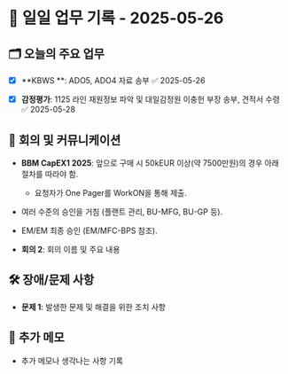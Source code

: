 # 📅 일일 업무 기록 - 2025-05-26

## 🗂 오늘의 주요 업무
- [x] **KBWS **: ADO5, ADO4 자료 송부 ✅ 2025-05-26
- [x] **감정평가**: 1125 라인 재원정보 파악 및 대일감정원 이충헌 부장 송부, 견적서 수령 ✅ 2025-05-28


## 🔄 회의 및 커뮤니케이션
- **BBM CapEX1 2025**: 앞으로 구매 시 50kEUR 이상(약 7500만원)의 경우 아래 절차를 따라야 함.
  - 요청자가 One Pager를 WorkON을 통해 제출.
    
- 여러 수준의 승인을 거침 (플랜트 관리, BU-MFG, BU-GP 등).
    
- EM/EM 최종 승인 (EM/MFC-BPS 참조).


- **회의 2**: 회의 이름 및 주요 내용

## 🛠 장애/문제 사항
- **문제 1**: 발생한 문제 및 해결을 위한 조치 사항


## 📝 추가 메모
- 추가 메모나 생각나는 사항 기록
